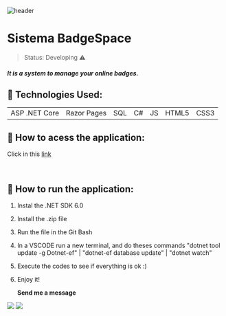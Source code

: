 ![header](https://user-images.githubusercontent.com/97753966/200388007-265dfc5b-d328-4ec2-9a04-2d89486c0f1d.png)
<h1>Sistema BadgeSpace </h1>

> Status: Developing ⚠️

##### It is a system to manage your online badges.

## 🧰 Technologies Used:

<table>
  <tr>
    <td>ASP .NET Core</td>
    <td>Razor Pages</td>
    <td>SQL</td>
    <td>C#</td>
    <td>JS</td>
    <td>HTML5</td>
    <td>CSS3</td>
  </tr>
<table>
  
   ## 🚀 How to acess the application:
 
Click in this <a href="#">link<a/>
  
<br>

  ## 🔁 How to run the application:
 
1) Instal the .NET SDK 6.0
2) Install the .zip file
3) Run the file in the Git Bash
4) In a VSCODE run a new terminal, and do theses commands "dotnet tool update -g Dotnet-ef" | "dotnet-ef database update" | "dotnet watch"
5) Execute the codes to see if everything is ok :)
6) Enjoy it!

  
    

   **Send me a message** 
  
  <a href = "mailto:pedrosant1905@gmail.com"><img src="https://img.shields.io/badge/-Gmail-%23333?style=for-the-badge&logo=gmail&logoColor=red" target="_blank"></a>
  <a href="https://www.linkedin.com/in/jo%C3%A3o-pedro079/" target="_blank"><img src="https://img.shields.io/badge/-LinkedIn-%230077B5?style=for-the-badge&logo=linkedin&logoColor=white" target="_blank"></a>  
